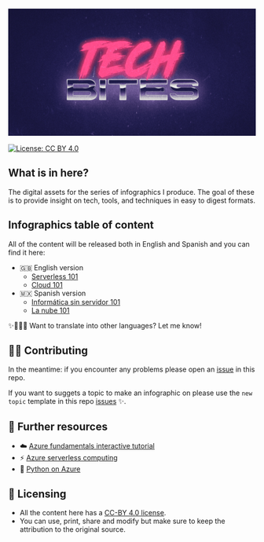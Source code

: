 ![banner](assets/banner.png)

[![License: CC BY 4.0](https://img.shields.io/badge/License-CC%20BY%204.0-lightgrey.svg?colorA=2D2A56&colorB=7A76C2&style=flat.svg)](https://creativecommons.org/licenses/by/4.0/)

## What is in here?

The digital assets for the series of infographics I produce. The goal of these is to provide insight on tech, tools, and techniques in easy to digest formats.

## Infographics table of content

All of the content will be released both in English and Spanish and you can find it here:

- 🇬🇧 English version
  - [Serverless 101](./EN/serverless)
  - [Cloud 101](./EN/cloud-computing)
- 🇲🇽 Spanish version
  - [Informática sin servidor 101](./ES/serverless)
  - [La nube 101](./ES/cloud-computing)


✨🙋🏻‍♀️ Want to translate into other languages? Let me know!

## 🙌🏼 Contributing

In the meantime: if you encounter any problems please open an [issue][issues] in this repo.

If you want to suggets a topic to make an infographic on please use the `new topic` template in this repo [issues][issues] ✨.

## 📝 Further resources

- ☁️ [Azure fundamentals interactive tutorial](https://docs.microsoft.com/learn/paths/azure-fundamentals/?WT.mc_id=tech-bites-github-taallard)
- ⚡️ [Azure serverless computing](https://azure.microsoft.com/en-gb/overview/serverless-computing/?WT.mc_id=tech-bites-github-taallard)
- 🐍 [Python on Azure](https://azure.microsoft.com/en-gb/develop/python/)
  
## 📃 Licensing

- All the content here has a [CC-BY 4.0 license](https://creativecommons.org/licenses/by/4.0/).
- You can use, print, share and modify but make sure to keep the attribution to the original source.




[issues]: https://github.com/trallard/tech-bites/issues
[link_repo]: https://github.com/trallard/tech-bites